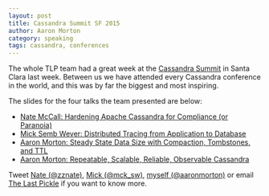 ```yaml
---
layout: post
title: Cassandra Summit SF 2015
author: Aaron Morton
category: speaking
tags: cassandra, conferences
---
```


The whole TLP team had a great week at the [Cassandra Summit](http://cassandrasummit-datastax.com) in Santa Clara last week. Between us we have attended every Cassandra conference in the world, and this was by far the biggest and most inspiring.

The slides for the four talks the team presented are below:

* [Nate McCall: Hardening Apache Cassandra for Compliance (or Paranoia)](http://www.slideshare.net/zznate/hardening-cassandra-for-compliance-or-paranoia)
* [Mick Semb Wever: Distributed Tracing from Application to Database](http://thelastpickle.com/files/2015-09-24-using-zipkin-for-full-stack-tracing-including-cassandra/presentation/tlp-reveal.js/tlp-cassandra-zipkin.html#/)
* [Aaron Morton: Steady State Data Size with Compaction, Tombstones, and TTL](http://www.slideshare.net/aaronmorton/cassandra-sf-2015-steady-state-data-size-with-compaction-tombstones-and-ttl)
* [Aaron Morton: Repeatable, Scalable, Reliable, Observable Cassandra](http://www.slideshare.net/aaronmorton/cassandra-sf-2015-repeatable-scalable-reliable-observable-cassandra)

Tweet [Nate (@zznate)](https://twitter.com/zznate), [Mick (@mck_sw)](https://twitter.com/mck_sw), [myself (@aaronmorton)](https://twitter.com/aaronmorton) or email [The Last Pickle](mailto:info@thelastpickle.com) if you want to know more.